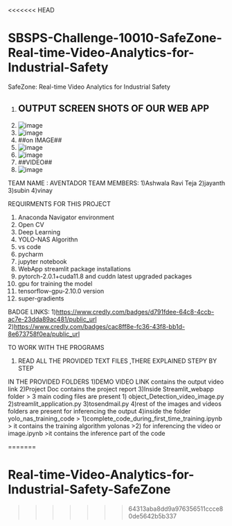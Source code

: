 <<<<<<< HEAD
# SBSPS-Challenge-10010-SafeZone-Real-time-Video-Analytics-for-Industrial-Safety
SafeZone: Real-time Video Analytics for Industrial Safety
1) ## OUTPUT SCREEN SHOTS OF OUR WEB APP ##
2) ![image](https://github.com/smartinternz02/SBSPS-Challenge-10010-SafeZone-Real-time-Video-Analytics-for-Industrial-Safety/assets/103447565/e4cd2dcb-2815-4800-88a5-0d01e84ccc9d)
3) ![image](https://github.com/smartinternz02/SBSPS-Challenge-10010-SafeZone-Real-time-Video-Analytics-for-Industrial-Safety/assets/103447565/d9a9e54d-de95-4557-9272-5430e7fb9841)
4) ##on IMAGE##
5) ![image](https://github.com/smartinternz02/SBSPS-Challenge-10010-SafeZone-Real-time-Video-Analytics-for-Industrial-Safety/assets/103447565/7e45c4fe-bdf8-4eb4-9446-8b9f2b3273ee)
6) ![image](https://github.com/smartinternz02/SBSPS-Challenge-10010-SafeZone-Real-time-Video-Analytics-for-Industrial-Safety/assets/103447565/bddc1237-2a25-46cb-900b-b8f226b7d1ed)
7) ##VIDEO##
8) ![image](https://github.com/smartinternz02/SBSPS-Challenge-10010-SafeZone-Real-time-Video-Analytics-for-Industrial-Safety/assets/103447565/52785c8d-6a2b-405c-bc54-785c787a7aed)


TEAM NAME : AVENTADOR
TEAM MEMBERS:
1)Ashwala Ravi Teja
2)jayanth
3)subin
4)vinay


  REQUIRMENTS FOR THIS PROJECT 
  1) Anaconda Navigator environment
  2) Open CV
  3) Deep Learning
  4) YOLO-NAS Algorithn
  5) vs code
  6) pycharm
  7) jupyter notebook
  8) WebApp streamlit package installations
  9) pytorch-2.0.1+cuda11.8 and cuddn latest upgraded packages
  10) gpu for training the model
  11) tensorflow-gpu-2.10.0 version
  12) super-gradients

BADGE LINKS:
1)https://www.credly.com/badges/d791fdee-64c8-4ccb-ac7e-23dda89ac481/public_url
2)https://www.credly.com/badges/cac8ff8e-fc36-43f8-bb1d-8e673758f0ea/public_url

TO WORK WITH THE PROGRAMS 
1) READ  ALL THE PROVIDED TEXT FILES ,THERE EXPLAINED STEPY BY STEP

IN THE PROVIDED FOLDERS 
1)DEMO VIDEO LINK contains the output video link 
2)Project Doc contains the project report
3)Inside Streamlit_webapp folder > 3 main coding files are present 
                                  1) object_Detection_video_image.py
                                  2)streamlit_application.py
                                  3)tosendmail.py
                                  4)rest of the images and videos folders are present for inferencing the output 
4)inside the folder yolo_nas_training_code 
                                       > 1)complete_code_during_first_time_training.ipynb > it contains the training algorithm yolonas 
                                       >2) for inferencing the video or image.ipynb >it contains the inference part of the code
                                  


=======
# Real-time-Video-Analytics-for-Industrial-Safety-SafeZone
>>>>>>> 64313aba8dd9a976356511ccce80de5642b5b337
